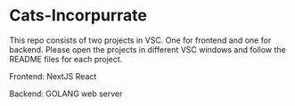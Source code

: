 # Cats-Incorpurrate

This repo consists of two projects in VSC. One for frontend and one for backend.
Please open the projects in different VSC windows and follow the README files for each project.

Frontend: NextJS React

Backend: GOLANG web server
